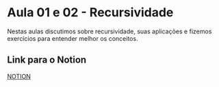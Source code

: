 # Aula 01 e 02 - Recursividade

Nestas aulas discutimos sobre recursividade, suas aplicações e fizemos exercícios para entender melhor os conceitos.

## Link para o Notion

[NOTION](https://jgabsx.notion.site/Aula-01-e-02-Recursividade-1119eafe7a5f80489a13f5688824a64a?pvs=74)